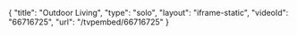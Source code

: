 {
    "title": "Outdoor Living",
    "type": "solo",
    "layout": "iframe-static",
    "videoId": "66716725",
    "url": "\/tvpembed\/66716725"
}